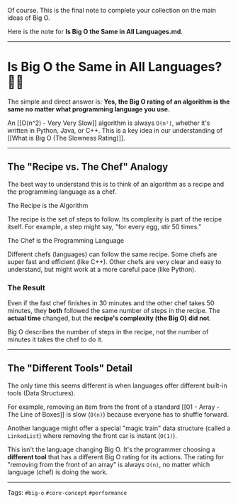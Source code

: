 Of course. This is the final note to complete your collection on the main ideas of Big O.

Here is the note for **Is Big O the Same in All Languages.md**.

---

# Is Big O the Same in All Languages? 👨‍🍳

The simple and direct answer is: **Yes, the Big O rating of an algorithm is the same no matter what programming language you use.**

An [[O(n^2) - Very Very Slow]] algorithm is always `O(n²)`, whether it's written in Python, Java, or C++. This is a key idea in our understanding of [[What is Big O (The Slowness Rating)]].

---

## The "Recipe vs. The Chef" Analogy

The best way to understand this is to think of an algorithm as a recipe and the programming language as a chef.

The Recipe is the Algorithm

The recipe is the set of steps to follow. Its complexity is part of the recipe itself. For example, a step might say, "for every egg, stir 50 times."

The Chef is the Programming Language

Different chefs (languages) can follow the same recipe. Some chefs are super fast and efficient (like C++). Other chefs are very clear and easy to understand, but might work at a more careful pace (like Python).

### The Result

Even if the fast chef finishes in 30 minutes and the other chef takes 50 minutes, they **both** followed the same number of steps in the recipe. The **actual time** changed, but the **recipe's complexity (the Big O) did not**.

Big O describes the number of steps in the recipe, not the number of minutes it takes the chef to do it.

---

## The "Different Tools" Detail

The only time this seems different is when languages offer different built-in tools (Data Structures).

For example, removing an item from the front of a standard [[01 - Array - The Line of Boxes]] is slow (`O(n)`) because everyone has to shuffle forward.

Another language might offer a special "magic train" data structure (called a `LinkedList`) where removing the front car is instant (`O(1)`).

This isn't the language changing Big O. It's the programmer choosing a **different tool** that has a different Big O rating for its actions. The rating for "removing from the front of an array" is always `O(n)`, no matter which language (chef) is doing the work.

---

Tags: `#big-o` `#core-concept` `#performance`